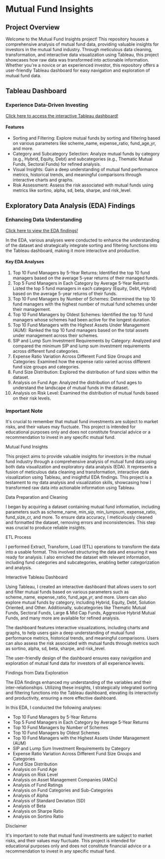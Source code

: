 Mutual Fund Insights
====================

Project Overview
----------------

Welcome to the Mutual Fund Insights project! This repository houses a comprehensive analysis of mutual fund data, providing valuable insights for investors in the mutual fund industry. Through meticulous data cleaning, transformation, and interactive data visualization using Tableau, this project showcases how raw data was transformed into actionable information. Whether you're a novice or an experienced investor, this repository offers a user-friendly Tableau dashboard for easy navigation and exploration of mutual fund data.

Tableau Dashboard
-----------------

### Experience Data-Driven Investing

[Click here to access the interactive Tableau dashboard!](https://chat.openai.com/c/483a0ad4-9281-46f1-ac90-eaa3b9f99568#link-to-the-tableau-dashboard)

#### Features

-   Sorting and Filtering: Explore mutual funds by sorting and filtering based on various parameters like scheme_name, expense_ratio, fund_age_yr, and more.
-   Category and Subcategory Selection: Analyze mutual funds by category (e.g., Hybrid, Equity, Debt) and subcategories (e.g., Thematic Mutual Funds, Sectoral Funds) for refined analysis.
-   Visual Insights: Gain a deep understanding of mutual fund performance metrics, historical trends, and meaningful comparisons through interactive charts and graphs.
-   Risk Assessment: Assess the risk associated with mutual funds using metrics like sortino, alpha, sd, beta, sharpe, and risk_level.

Exploratory Data Analysis (EDA) Findings
----------------------------------------

### Enhancing Data Understanding

[Click here to view the EDA findings!](https://chat.openai.com/c/483a0ad4-9281-46f1-ac90-eaa3b9f99568#link-to-the-eda-findings)

In the EDA, various analyses were conducted to enhance the understanding of the dataset and strategically integrate sorting and filtering functions into the Tableau dashboard, making it more interactive and productive.

#### Key EDA Analyses

1.  Top 10 Fund Managers by 5-Year Returns: Identified the top 10 fund managers based on the average 5-year returns of their managed funds.
2.  Top 5 Fund Managers in Each Category by Average 5-Year Returns: Listed the top 5 fund managers in each category (Equity, Debt, Hybrid) based on the average 5-year returns of their funds.
3.  Top 10 Fund Managers by Number of Schemes: Determined the top 10 fund managers with the highest number of mutual fund schemes under their management.
4.  Top 10 Fund Managers by Oldest Schemes: Identified the top 10 fund managers whose schemes had been active for the longest duration.
5.  Top 10 Fund Managers with the Highest Assets Under Management (AUM): Ranked the top 10 fund managers based on the total assets under management across their schemes.
6.  SIP and Lump Sum Investment Requirements by Category: Analyzed and compared the minimum SIP and lump sum investment requirements across different fund categories.
7.  Expense Ratio Variation Across Different Fund Size Groups and Categories: Examined how the expense ratio varied across different fund size groups and categories.
8.  Fund Size Distribution: Explored the distribution of fund sizes within the dataset.
9.  Analysis on Fund Age: Analyzed the distribution of fund ages to understand the landscape of mutual funds in the dataset.
10. Analysis on Risk Level: Examined the distribution of mutual funds based on their risk levels.

### Important Note

It's crucial to remember that mutual fund investments are subject to market risks, and their values may fluctuate. This project is intended for educational purposes only and does not constitute financial advice or a recommendation to invest in any specific mutual fund.

Mutual Fund Insights

This project aims to provide valuable insights for investors in the mutual fund industry through a comprehensive analysis of mutual fund data using both data visualization and exploratory data analysis (EDA). It represents a fusion of meticulous data cleaning and transformation, interactive data visualization using Tableau, and insightful EDA findings. This project is a testament to my data analysis and visualization skills, showcasing how I transformed raw data into actionable information using Tableau.

Data Preparation and Cleaning

I began by acquiring a dataset containing mutual fund information, including parameters such as scheme_name, min_sip, min_lumpsum, expense_ratio, fund_size_cr, and more. To ensure data accuracy, I meticulously cleaned and formatted the dataset, removing errors and inconsistencies. This step was crucial to produce reliable insights.

ETL Process

I performed Extract, Transform, Load (ETL) operations to transform the data into a usable format. This involved structuring the data and ensuring it was ready for analysis. I also enriched the dataset with relevant information, including fund categories and subcategories, enabling better categorization and analysis.

Interactive Tableau Dashboard

Using Tableau, I created an interactive dashboard that allows users to sort and filter mutual funds based on various parameters such as scheme_name, expense_ratio, fund_age_yr, and more. Users can also explore mutual funds by category, including Hybrid, Equity, Debt, Solution Oriented, and Other. Additionally, subcategories like Thematic Mutual Funds, Sectoral Funds, Large & Mid Cap Funds, Aggressive Hybrid Mutual Funds, and many more are available for refined analysis.

The dashboard features interactive visualizations, including charts and graphs, to help users gain a deep understanding of mutual fund performance metrics, historical trends, and meaningful comparisons. Users can also assess the risk associated with mutual funds through metrics such as sortino, alpha, sd, beta, sharpe, and risk_level.

The user-friendly design of the dashboard ensures easy navigation and exploration of mutual fund data for investors of all experience levels.

Findings from Data Exploration

The EDA findings enhanced my understanding of the variables and their inter-relationships. Utilizing these insights, I strategically integrated sorting and filtering functions into the Tableau dashboard, elevating its interactivity and productivity, ensuring a more effective dashboard.

In this EDA, I conducted the following analyses:

-   Top 10 Fund Managers by 5-Year Returns
-   Top 5 Fund Managers in Each Category by Average 5-Year Returns
-   Top 10 Fund Managers by Number of Schemes
-   Top 10 Fund Managers by Oldest Schemes
-   Top 10 Fund Managers with the Highest Assets Under Management (AUM)
-   SIP and Lump Sum Investment Requirements by Category
-   Expense Ratio Variation Across Different Fund Size Groups and Categories
-   Fund Size Distribution
-   Analysis on Fund Age
-   Analysis on Risk Level
-   Analysis on Asset Management Companies (AMCs)
-   Analysis of Fund Ratings
-   Analysis on Fund Categories and Sub-Categories
-   Analysis of Alpha
-   Analysis of Standard Deviation (SD)
-   Analysis of Beta
-   Analysis on Sharpe Ratio
-   Analysis on Sortino Ratio

Disclaimer

It's important to note that mutual fund investments are subject to market risks, and their values may fluctuate. This project is intended for educational purposes only and does not constitute financial advice or a recommendation to invest in any specific mutual fund.
